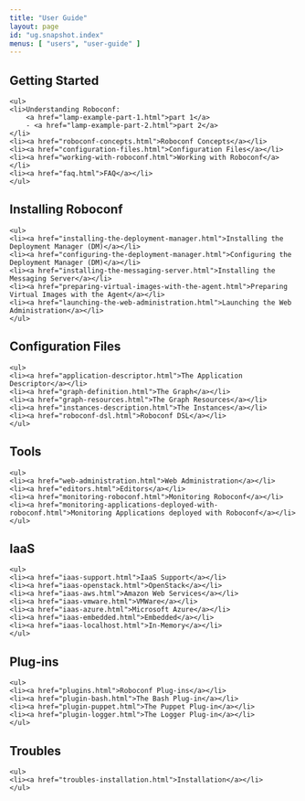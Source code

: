 ```yaml
---
title: "User Guide"
layout: page
id: "ug.snapshot.index"
menus: [ "users", "user-guide" ]
---
```


<!-- 
	We use HTML syntax in this page because we need CSS classes for floating.
	Markdown does not support it.
 -->

<div class="floated">
	<h2>Getting Started</h2>
	
	<ul>
	<li>Understanding Roboconf: 
		<a href="lamp-example-part-1.html">part 1</a>
		- <a href="lamp-example-part-2.html">part 2</a>
	</li>
	<li><a href="roboconf-concepts.html">Roboconf Concepts</a></li>
	<li><a href="configuration-files.html">Configuration Files</a></li>
	<li><a href="working-with-roboconf.html">Working with Roboconf</a></li>
	<li><a href="faq.html">FAQ</a></li>
	</ul>
</div>

<div class="floated">
	<h2>Installing Roboconf</h2>

	<ul>
	<li><a href="installing-the-deployment-manager.html">Installing the Deployment Manager (DM)</a></li>
	<li><a href="configuring-the-deployment-manager.html">Configuring the Deployment Manager (DM)</a></li>
	<li><a href="installing-the-messaging-server.html">Installing the Messaging Server</a></li>
	<li><a href="preparing-virtual-images-with-the-agent.html">Preparing Virtual Images with the Agent</a></li>
	<li><a href="launching-the-web-administration.html">Launching the Web Administration</a></li>
	</ul>
</div>



<div class="floated">
	<h2>Configuration Files</h2>

	<ul>
	<li><a href="application-descriptor.html">The Application Descriptor</a></li>
	<li><a href="graph-definition.html">The Graph</a></li>
	<li><a href="graph-resources.html">The Graph Resources</a></li>
	<li><a href="instances-description.html">The Instances</a></li>
	<li><a href="roboconf-dsl.html">Roboconf DSL</a></li>
	</ul>
</div>

<div class="floated">
	<h2>Tools</h2>

	<ul>
	<li><a href="web-administration.html">Web Administration</a></li>
	<li><a href="editors.html">Editors</a></li>
	<li><a href="monitoring-roboconf.html">Monitoring Roboconf</a></li>
	<li><a href="monitoring-applications-deployed-with-roboconf.html">Monitoring Applications deployed with Roboconf</a></li>
	</ul>
</div>


	
<div class="floated">
	<h2>IaaS</h2>

	<ul>
	<li><a href="iaas-support.html">IaaS Support</a></li>
	<li><a href="iaas-openstack.html">OpenStack</a></li>
	<li><a href="iaas-aws.html">Amazon Web Services</a></li>
	<li><a href="iaas-vmware.html">VMWare</a></li>
	<li><a href="iaas-azure.html">Microsoft Azure</a></li>
	<li><a href="iaas-embedded.html">Embedded</a></li>
	<li><a href="iaas-localhost.html">In-Memory</a></li>
	</ul>
</div>

<div class="floated">
	<h2>Plug-ins</h2>

	<ul>
	<li><a href="plugins.html">Roboconf Plug-ins</a></li>
	<li><a href="plugin-bash.html">The Bash Plug-in</a></li>
	<li><a href="plugin-puppet.html">The Puppet Plug-in</a></li>
	<li><a href="plugin-logger.html">The Logger Plug-in</a></li>
	</ul>
</div>

<div class="floated">
	<h2>Troubles</h2>

	<ul>
	<li><a href="troubles-installation.html">Installation</a></li>
	</ul>
</div>

<div class="clear"></div>
